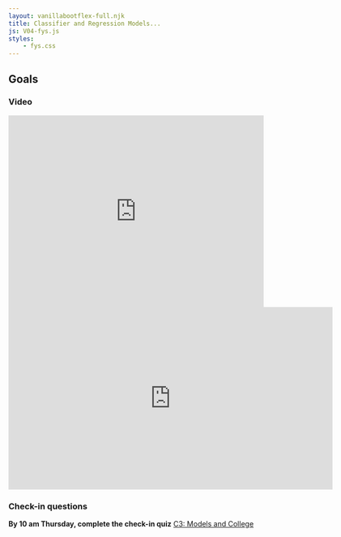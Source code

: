 ```yaml
---
layout: vanillabootflex-full.njk
title: Classifier and Regression Models...
js: V04-fys.js
styles:
	- fys.css
---
```


<!-- To do: Consider making this check-in anonymous, or adding another college check-in here... -->

## Goals

### Video

<div style="position: relative; width: 100%; height: 0; padding-bottom: 75%;">
    <iframe style="position: absolute; width: 100%; height: 100%; border: 0;" scrolling="no" src="https://expl.ai/WZEBCXY?mode=embed" frameborder="0" allowfullscreen></iframe>
</div>


<iframe width="640" height="360" src="https://www.youtube.com/embed/wa_pmG-Yjmo" frameborder="0" allow="accelerometer; autoplay; encrypted-media; gyroscope; picture-in-picture" allowfullscreen></iframe>

### Check-in questions

**By 10 am Thursday, complete the check-in quiz** [C3: Models and College](https://d2l.mountunion.edu/d2l/lms/quizzing/user/quiz_summary.d2l?qi=20018&ou=35016)